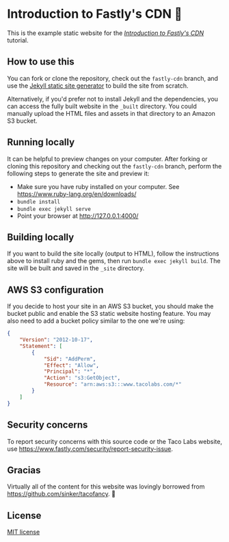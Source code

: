 # Introduction to Fastly's CDN :taco:

This is the example static website for the [*Introduction to Fastly's CDN*](https://docs.fastly.com/en/fundamentals/fastly-cdn) tutorial. 

## How to use this

You can fork or clone the repository, check out the `fastly-cdn` branch, and use the [Jekyll static site generator](https://jekyllrb.com) to build the site from scratch.

Alternatively, if you'd prefer not to install Jekyll and the dependencies, you can access the fully built website in the `_built` directory. You could manually upload the HTML files and assets in that directory to an Amazon S3 bucket.

## Running locally

It can be helpful to preview changes on your computer. After forking or cloning this repository and checking out the `fastly-cdn` branch, perform the following steps to generate the site and preview it:

- Make sure you have ruby installed on your computer. See https://www.ruby-lang.org/en/downloads/
- `bundle install`
- `bundle exec jekyll serve`
- Point your browser at http://127.0.0.1:4000/

## Building locally

If you want to build the site locally (output to HTML), follow the instructions above to install ruby and the gems, then run `bundle exec jekyll build`. The site will be built and saved in the `_site` directory.

## AWS S3 configuration

If you decide to host your site in an AWS S3 bucket, you should make the bucket public and enable the S3 static website hosting feature. You may also need to add a bucket policy similar to the one we're using:

```json
{
    "Version": "2012-10-17",
    "Statement": [
        {
            "Sid": "AddPerm",
            "Effect": "Allow",
            "Principal": "*",
            "Action": "s3:GetObject",
            "Resource": "arn:aws:s3:::www.tacolabs.com/*"
        }
    ]
}
```

## Security concerns

To report security concerns with this source code or the Taco Labs website, use https://www.fastly.com/security/report-security-issue.

## Gracias

Virtually all of the content for this website was lovingly borrowed from https://github.com/sinker/tacofancy. :beers:

## License

[MIT license](/LICENSE)